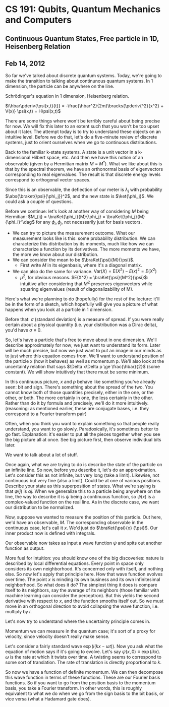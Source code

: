 CS 191: Qubits, Quantum Mechanics and Computers
===============================================
Continuous Quantum States, Free particle in 1D, Heisenberg Relation
--------------------------------------
Feb 14, 2012
------------

So far we've talked about discrete quantum systems. Today, we're going to
make the transition to talking about continunous quantum systems. In 1
dimension, the particle can be anywhere on the line.

Schrödinger's equation in 1 dimension, Heisenberg relation.

$i\hbar\pderiv{\psi(x,t}{t}} = -\frac{\hbar^2}{2m}\bracks{\pderiv{^2}{x^2} +
V(x)} \psi(x,t) = H\psi(x,t)$

There are some things where won't be terribly careful about being precise
for now. We will fix this later to an extent such that you won't be too
upset about it later. The attempt today is to try to understand these
objects on an intuitive level. Before we do that, let's do a five-minute
review of discrete systems, just to orient ourselves when we go to
continuous distributions.

Back to the familiar k-state systems. A state is a unit vector in a
k-dimensional Hilbert space, etc. And then we have this notion of an
observable (given by a Hermitian matrix $M \equiv M^\dag$). What we like
about this is that by the spectral theorem, we have an orthonormal basis of
eigenvectors corresponding to real eigenvalues. The result is that discrete
energy levels correspond to orthogonal vector spaces.

Since this is an observable, the deflection of our meter is $\lambda_j$
with probability $\abs{\braket{\psi}{\phi_j}}^2$, and the new state is
$\ket{\phi_j}$. We could ask a couple of questions.

Before we continue: let's look at another way of considering $M$ being
Hermitian: $M_{ij} = \braKet{\phi_i}{M}{\phi_j} = \braKet{\phi_j}{M}
{\phi_i}^\dag$ for any $\phi_i, \phi_j$, not necessarily just for basis
vectors.

* We can try to picture the measurement outcome. What our measurement looks
  like is this: some probability distribution. We can characterize this
  distribution by its moments, much like how we can characterize a function
  by its derivatives. The more moments we have, the more we know about our
  distribution.
* We can consider the mean to be $\braKet{\psi}{M}{\psi}$.
	+ First write $M$ in its eigenbasis, where it's a diagonal matrix.
* We can also do the same for variance. $\text{Var}(X) = \text{E}(X^2) -
  E(x)^2 = E(X^2)$
  - $\mu^2$, for obvious reasons. $E(X^2) = \braKet{\psi}{M^2}{\psi}$:
    intuitive after considering that $M^2$ preserves eigenvectors while
    squaring eigenvalues (result of diagonalizability of M).

Here's what we're planning to do (hopefully) for the rest of the lecture:
it'll be in the form of a sketch, which hopefully will give you a picture
of what happens when you look at a particle in 1 dimension.

Before that: $\sigma$ (standard deviation) is a measure of spread. If you
were really certain about a physical quantity (i.e. your distribution was a
Dirac delta), you'd have $\sigma \equiv 0$.

So, let's have a particle that's free to move about in one dimension. We'll
describe approximately for now; we just want to understand its form. Later
will be much precise, but now we just want to put an image in our minds as
to just where this equation comes from. We'll want to understand position
of the particle x (how it behaves) as well as momentum p. We'll also look
at the uncertainty relation that says $\Delta x\Delta p \ge
\frac{\hbar}{2}$ (some constant). We will show intuitively that there must
be some minimum.

In this continuous picture, $x$ and $p$ behave like something you've
already seen: bit and sign. There's something about the spread of the
two. You cannot know both of those quantities precisely, either in the one,
or the other, or both. The more certainly in one, the less certainly in the
other. Rather than do it by formula and precisely, we'll do it more
intuitively. (reasoning: as mentioned earlier, these are conjugate bases,
i.e. they correspond to a Fourier transform pair)

Often, when you think you want to explain something so that people really
understand, you want to go slowly. Paradoxically, it's sometimes better to
go fast. Explanation: it's easier to put all the pieces together when you
see the big picture all at once. See big picture first, then observe
individual bits later.

We want to talk about a lot of stuff.

Once again, what we are trying to do is describe the state of the particle
on an infinite line. So now, before you describe it, let's do an
approximation. Let's consider this as not infinite, but very long (take a
limit). Likewise, not continuous but very fine (also a limit). Could be at
one of various positions. Describe your state as this superposition of
states. What we're saying is that $\psi(j)$ is $\alpha j$. When we
generalize this to a particle being anywhere on the line, the way to
describe it is $\psi$ being a continuous function, so $\psi(x)$ is a
complex-valued function on the real line. As in the discrete case, we want
our distribution to be normalized.

Now, suppose we wanted to measure the position of this particle. Out here,
we'd have an observable, $M$. The corresponding observable in the
continuous case, let's call it $x$. We'd just do $\braKet{\psi}{x}
{\psi}$. Our inner product now is defined with integrals.

Our observable now takes as input a wave function $\psi$ and spits out
another function as output.

More fuel for intuition: you should know one of the big discoveries: nature
is described by local differential equations. Every point in space only
considers its own neighborhood. It's concerned only with itself, and
nothing else. So now let's apply that principle here. How that wave
function evolves over time. The point $x$ is minding its own business and
its own infinitesimal neighborhood. So what does it do? The simplest thing
it does is compare itself to its neighbors, say the average of its
neighbors (those familiar with machine learning can consider the
perceptron). But this yields the second derivative with respect to $x$, and
the function smooths itself out. So we must move in an orthogonal direction
to avoid collapsing the wave function, i.e. multiply by $i$.

Let's now try to understand where the uncertainty principle comes in.

Momentum we can measure in the quantum case; it's sort of a proxy for
velocity, since velocity doesn't really make sense.

Let's consider a fairly standard wave $\exp(i(kx - \omega t))$. Now you ask
what the equation of motion says if it's going to evolve. Let's say
$\psi(x,0) \equiv \exp(ikx)$. $\omega$ is the rate at which it twists over
time. A twisting seems to correspond to some sort of translation. The rate
of translation is directly proportional to $k$.

So now we have a function of definite momentum. We can then decompose this
wave function in terms of these functions. These are our Fourier basis
functions. So if you want to go from the position basis to the momentum
basis, you take a Fourier transform. In other words, this is roughly
equivalent to what we do when we go from the sign basis to the bit basis,
or vice versa (what a Hadamard gate does).
